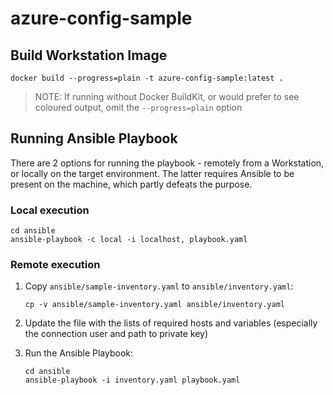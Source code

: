 # azure-config-sample

## Build Workstation Image

```
docker build --progress=plain -t azure-config-sample:latest .
```

> NOTE: If running without Docker BuildKit, or would prefer to see coloured output, omit the `--progress=plain` option

## Running Ansible Playbook

There are 2 options for running the playbook - remotely from a Workstation, or locally on the target environment. The latter requires Ansible to be present on the machine, which partly defeats the purpose.

### Local execution

```
cd ansible
ansible-playbook -c local -i localhost, playbook.yaml
```

### Remote execution

1. Copy `ansible/sample-inventory.yaml` to `ansible/inventory.yaml`:

    ```
    cp -v ansible/sample-inventory.yaml ansible/inventory.yaml
    ```

2. Update the file with the lists of required hosts and variables (especially the connection user and path to private key)

3. Run the Ansible Playbook:

    ```
    cd ansible
    ansible-playbook -i inventory.yaml playbook.yaml
    ```
